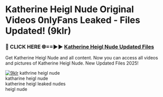 # Katherine Heigl Nude Original Videos 0nlyFans Leaked - Files Updated! (9klr)

<h3>🔴 CLICK HERE 🌐==►► <a href="https://tinyurl.com/yrmya6cz" rel="nofollow">Katherine Heigl Nude Updated Files</a></h3>

Get Katherine Heigl Nude and all content. Now you can access all videos and pictures of Katherine Heigl Nude. New Updated Files 2025!

[![9klr](https://i.imgur.com/FMdXYCs.gif)](https://tinyurl.com/yrmya6cz)
kathrine heigl nude<br>
katharine heigl nude<br>
katherine heigl leaked nudes<br>
heigl nude
